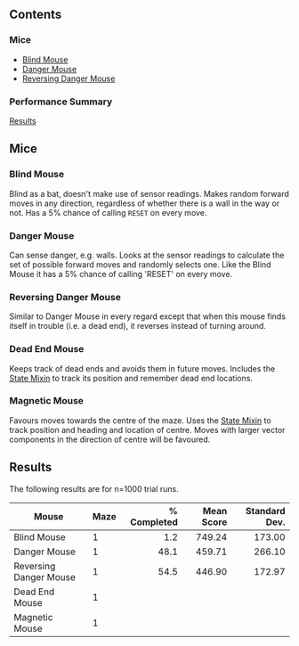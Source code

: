## Contents

### Mice

- [Blind Mouse](#blind-mouse)
- [Danger Mouse](#danger-mouse)
- [Reversing Danger Mouse](#reversing-danger-mouse)

### Performance Summary

[Results](#results)

## Mice

### Blind Mouse

Blind as a bat, doesn't make use of sensor readings. Makes random forward moves in any direction, regardless of whether there is a wall in the way or not. Has a 5% chance of calling `RESET` on every move.

### Danger Mouse

Can sense danger, e.g. walls. Looks at the sensor readings to calculate the set of possible forward moves and randomly selects
one. Like the Blind Mouse it has a 5% chance of calling 'RESET' on every move.

### Reversing Danger Mouse

Similar to Danger Mouse in every regard except that when this mouse finds itself in trouble (i.e. a dead end), it
reverses instead of turning around.

### Dead End Mouse

Keeps track of dead ends and avoids them in future moves. Includes the [State Mixin](mixins/README.md#state-mixin) to track its position and remember dead end locations.

### Magnetic Mouse

Favours moves towards the centre of the maze. Uses the [State Mixin](mixins/README.md#state-mixin) to track position and
heading and location of centre. Moves with larger vector components in the direction of centre will be favoured.

## Results

The following results are for n=1000 trial runs.

| Mouse                   | Maze  | % Completed   | Mean Score  | Standard Dev.   |
| ----------------------- | ----- | ------------: | ----------: | -------------:  |
| Blind Mouse             | 1     | 1.2           | 749.24      | 173.00          |
| Danger Mouse            | 1     | 48.1          | 459.71      | 266.10          |
| Reversing Danger Mouse  | 1     | 54.5          | 446.90      | 172.97          | 
| Dead End Mouse          | 1     | 
| Magnetic Mouse          | 1     | 

